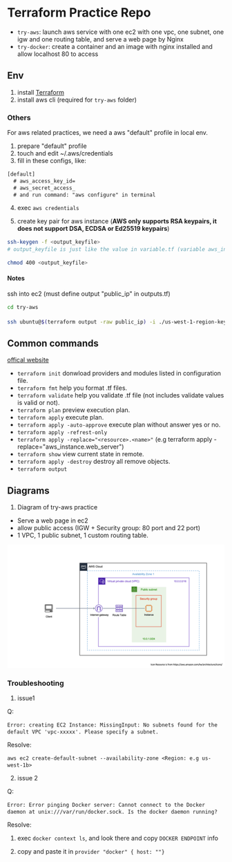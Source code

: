 # Terraform Practice Repo

* `try-aws`: launch aws service with one ec2 with one vpc, one subnet, one igw and one routing table, and serve a web page by Nginx
* `try-docker`: create a container and an image with nginx installed and allow localhost 80 to access


## Env ##

1. install [Terraform](https://developer.hashicorp.com/terraform/downloads)
2. install aws cli (required for `try-aws` folder)

### Others

For aws related practices, we need a aws "default" profile in local env.

1. prepare "default" profile
2. touch and edit ~/.aws/credentials
3. fill in these configs, like:

```
[default]
  # aws_access_key_id=
  # aws_secret_access_
  # and run command: "aws configure" in terminal
```

4. exec `aws credentials`

5. create key pair for aws instance (**AWS only supports RSA keypairs, it does not support DSA, ECDSA or Ed25519 keypairs**)

  ```bash
  ssh-keygen -f <output_keyfile>
  # output_keyfile is just like the value in variable.tf (variable aws_intance_public_key)
  ```

  ```bash
  chmod 400 <output_keyfile>
  ```

#### Notes

ssh into ec2 (must define output "public_ip" in outputs.tf)

```bash
cd try-aws

ssh ubuntu@$(terraform output -raw public_ip) -i ./us-west-1-region-key-pair
```

## Common commands ##

[offical website](https://developer.hashicorp.com/terraform/cli/commands)

- `terraform init` donwload providers and modules listed in configuration file.
- `terraform fmt` help you format .tf files.
- `terraform validate` help you validate .tf file (not includes validate values is valid or not).
- `terraform plan` preview execution plan.
- `terraform apply` execute plan.
- `terraform apply -auto-approve` execute plan without answer yes or no.
- `terraform apply -refrest-only`
- `terraform apply -replace="<resource>.<name>"` (e.g terraform apply -replace="aws_instance.web_server")
- `terraform show` view current state in remote.
- `terraform apply -destroy` destroy all remove objects.
- `terraform output`


## Diagrams ##

1. Diagram of try-aws practice

  * Serve a web page in ec2
  * allow public access (IGW + Security group: 80 port and 22 port)
  * 1 VPC, 1 public subnet, 1 custom routing table.

  ![try_aws](./diagrams/try-aws.png)

### Troubleshooting

1. issue1

Q:

```
Error: creating EC2 Instance: MissingInput: No subnets found for the default VPC 'vpc-xxxxx'. Please specify a subnet.
```

Resolve:

```
aws ec2 create-default-subnet --availability-zone <Region: e.g us-west-1b>
```


2. issue 2

Q:

```
Error: Error pinging Docker server: Cannot connect to the Docker daemon at unix:///var/run/docker.sock. Is the docker daemon running?
```

Resolve: 

1. exec `docker context ls`, and look there and copy `DOCKER ENDPOINT` info

2. copy and paste it in `provider "docker" { host: ""}`



